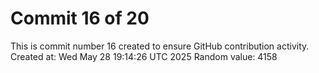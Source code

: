 # Commit 16 of 20

This is commit number 16 created to ensure GitHub contribution activity.
Created at: Wed May 28 19:14:26 UTC 2025
Random value: 4158

